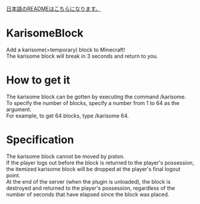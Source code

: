 [日本語のREADMEはこちらになります。](https://github.com/amata1219/KarisomeBlock/blob/master/README-ja.md)
# KarisomeBlock
Add a karisome(=temporary) block to Minecraft!  
The karisome block will break in 3 seconds and return to you.  

# How to get it
The karisome block can be gotten by executing the command /karisome.  
To specify the number of blocks, specify a number from 1 to 64 as the argument.  
For example, to get 64 blocks, type /karisome 64.  

# Specification
The karisome block cannot be moved by piston.  
If the player logs out before the block is returned to the player's possession, the itemized karisome block will be dropped at the player's final logout point.  
At the end of the server (when the plugin is unloaded), the block is destroyed and returned to the player's possession, regardless of the number of seconds that have elapsed since the block was placed.  